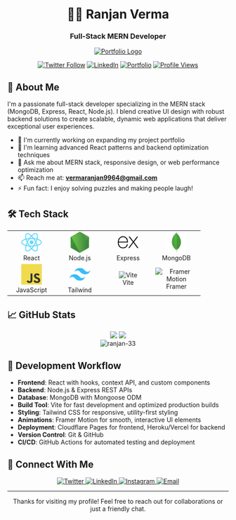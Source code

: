 <h1 align="center">👨‍💻 Ranjan Verma</h1>
<h3 align="center">Full-Stack MERN Developer</h3>

<p align="center">
  <a href="https://ranjanverma.pages.dev/">
    <img src="https://ranjanverma.pages.dev/images/Rkwbg.png" alt="Portfolio Logo" width="120">
  </a>
</p>

<div align="center">
  
  [![Twitter Follow](https://img.shields.io/twitter/follow/ranjankrverma3?style=social)](https://twitter.com/ranjankrverma3)
  [![LinkedIn](https://img.shields.io/badge/LinkedIn-Connect-blue)](https://linkedin.com/in/ranjan-kumar-verma)
  [![Portfolio](https://img.shields.io/badge/Portfolio-Visit-brightgreen)](https://ranjanverma.pages.dev/)
  [![Profile Views](https://komarev.com/ghpvc/?username=ranjan-33&color=blueviolet)](https://github.com/ranjan-33)
  
</div>

## 🚀 About Me

I'm a passionate full-stack developer specializing in the MERN stack (MongoDB, Express, React, Node.js). I blend creative UI design with robust backend solutions to create scalable, dynamic web applications that deliver exceptional user experiences.

- 🔭 I'm currently working on expanding my project portfolio
- 🌱 I'm learning advanced React patterns and backend optimization techniques
- 💬 Ask me about MERN stack, responsive design, or web performance optimization
- 📫 Reach me at: **[vermaranjan9964@gmail.com](mailto:vermaranjan9964@gmail.com)**
- ⚡ Fun fact: I enjoy solving puzzles and making people laugh!

## 🛠️ Tech Stack

<table align="center">
  <tr>
    <td align="center" width="96">
      <img src="https://raw.githubusercontent.com/devicons/devicon/master/icons/react/react-original.svg" width="48" height="48" alt="React" />
      <br>React
    </td>
    <td align="center" width="96">
      <img src="https://raw.githubusercontent.com/devicons/devicon/master/icons/nodejs/nodejs-original.svg" width="48" height="48" alt="Node.js" />
      <br>Node.js
    </td>
    <td align="center" width="96">
      <img src="https://raw.githubusercontent.com/devicons/devicon/master/icons/express/express-original.svg" width="48" height="48" alt="Express" />
      <br>Express
    </td>
    <td align="center" width="96">
      <img src="https://raw.githubusercontent.com/devicons/devicon/master/icons/mongodb/mongodb-original.svg" width="48" height="48" alt="MongoDB" />
      <br>MongoDB
    </td>
  </tr>
  <tr>
    <td align="center" width="96">
      <img src="https://raw.githubusercontent.com/devicons/devicon/master/icons/javascript/javascript-original.svg" width="48" height="48" alt="JavaScript" />
      <br>JavaScript
    </td>
    <td align="center" width="96">
      <img src="https://raw.githubusercontent.com/devicons/devicon/master/icons/tailwindcss/tailwindcss-plain.svg" width="48" height="48" alt="Tailwind" />
      <br>Tailwind
    </td>
    <td align="center" width="96">
      <img src="https://vitejs.dev/logo.svg" width="48" height="48" alt="Vite" />
      <br>Vite
    </td>
    <td align="center" width="96">
      <img src="https://seeklogo.com/images/F/framer-motion-logo-4F69D37F31-seeklogo.com.png" width="48" height="48" alt="Framer Motion" />
      <br>Framer
    </td>
  </tr>
</table>



## 📈 GitHub Stats

<div align="center">
  <img height="180em" src="https://github-readme-stats.vercel.app/api?username=ranjan-33&show_icons=true&theme=tokyonight" />
  <img height="180em" src="https://github-readme-stats.vercel.app/api/top-langs/?username=ranjan-33&layout=compact&theme=tokyonight" />
</div>

<div align="center">
  <img src="https://github-readme-streak-stats.herokuapp.com/?user=ranjan-33&theme=tokyonight" alt="ranjan-33" />
</div>

## 🔧 Development Workflow

- **Frontend**: React with hooks, context API, and custom components
- **Backend**: Node.js & Express REST APIs
- **Database**: MongoDB with Mongoose ODM
- **Build Tool**: Vite for fast development and optimized production builds
- **Styling**: Tailwind CSS for responsive, utility-first styling
- **Animations**: Framer Motion for smooth, interactive UI elements
- **Deployment**: Cloudflare Pages for frontend, Heroku/Vercel for backend
- **Version Control**: Git & GitHub
- **CI/CD**: GitHub Actions for automated testing and deployment

## 🤝 Connect With Me

<div align="center">
  <a href="https://twitter.com/ranjankrverma3" target="_blank">
    <img src="https://img.shields.io/badge/Twitter-%231DA1F2.svg?style=for-the-badge&logo=Twitter&logoColor=white" alt="Twitter">
  </a>
  <a href="https://linkedin.com/in/ranjan-kumar-verma" target="_blank">
    <img src="https://img.shields.io/badge/linkedin-%230077B5.svg?style=for-the-badge&logo=linkedin&logoColor=white" alt="LinkedIn">
  </a>
  <a href="https://instagram.com/ranjan__kr__verma_33" target="_blank">
    <img src="https://img.shields.io/badge/Instagram-%23E4405F.svg?style=for-the-badge&logo=Instagram&logoColor=white" alt="Instagram">
  </a>
  <a href="mailto:vermaranjan9964@gmail.com">
    <img src="https://img.shields.io/badge/Email-D14836?style=for-the-badge&logo=gmail&logoColor=white" alt="Email">
  </a>
</div>

---

<p align="center">Thanks for visiting my profile! Feel free to reach out for collaborations or just a friendly chat.</p>
